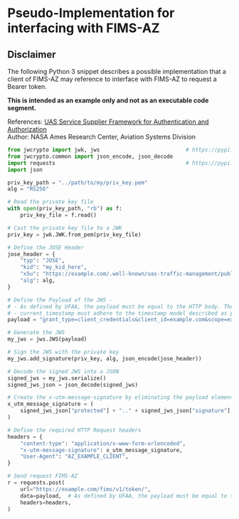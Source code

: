 # Pseudo-Implementation for interfacing with FIMS-AZ

## Disclaimer
The following Python 3 snippet describes a possible implementation that a client of FIMS-AZ may reference to interface with FIMS-AZ to request a Bearer token.

__This is intended as an example only and not as an executable code segment.__

References: [UAS Service Supplier Framework for Authentication and Authorization](https://utm.arc.nasa.gov/docs/2019-UTM_Framework-NASA-TM220364.pdf)  
Author: NASA Ames Research Center, Aviation Systems Division

```python
from jwcrypto import jwk, jws                           # https://pypi.org/project/jwcrypto/
from jwcrypto.common import json_encode, json_decode
import requests                                         # https://pypi.org/project/requests/
import json

priv_key_path = "../path/to/my/priv_key.pem"
alg = "RS256"

# Read the private key file
with open(priv_key_path, "rb") as f:
    priv_key_file = f.read()

# Cast the private key file to a JWK
priv_key = jwk.JWK.from_pem(priv_key_file)

# Define the JOSE Header
jose_header = {
    "typ": "JOSE",
    "kid": "my_kid_here",
    "x5u": "https://example.com/.well-known/uas-traffic-management/public.der",
    "alg": alg,
}

# Define the Payload of the JWS -
# - As defined by UFAA, the payload must be equal to the HTTP body. The request body / JWS payload must be URL encoded.
# - current_timestamp must adhere to the timestamp model described as per - https://github.com/nasa/utm-apis/blob/master/utm-domains/utm-domain-commons.yaml#L45
payload = "grant_type=client_credentials&client_id=example.com&scope=example.scope.read&resource=https%3A%2F%2Fthe-dss.co&current_timestamp=2020-06-19T13:37:52.562Z"

# Generate the JWS
my_jws = jws.JWS(payload)

# Sign the JWS with the private key
my_jws.add_signature(priv_key, alg, json_encode(jose_header))

# Decode the signed JWS into a JSON
signed_jws = my_jws.serialize()
signed_jws_json = json_decode(signed_jws)

# Create the x-utm-message-signature by eliminating the payload element of the signed JWS
x_utm_message_signature = (
    signed_jws_json["protected"] + ".." + signed_jws_json["signature"]
)

# Define the required HTTP Request headers
headers = {
    "content-type": "application/x-www-form-urlencoded",
    "x-utm-message-signature": x_utm_message_signature,
    "User-Agent": "AZ_EXAMPLE_CLIENT",
}

# Send request FIMS-AZ
r = requests.post(
    url="https://example.com/fims/v1/token/",
    data=payload,  # As defined by UFAA, the payload must be equal to the HTTP body
    headers=headers,
)
```